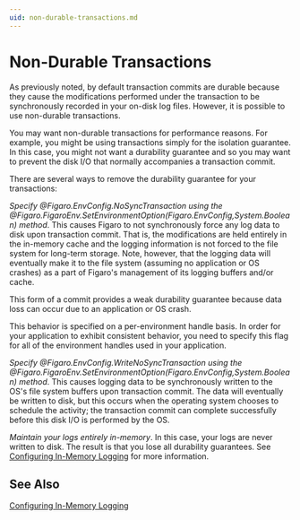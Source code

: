 ```yaml
---
uid: non-durable-transactions.md
---
```


# Non-Durable Transactions

As previously noted, by default transaction commits are durable because they cause the modifications performed under the transaction to be synchronously recorded in your on-disk log files. However, it is possible to use non-durable transactions.


You may want non-durable transactions for performance reasons. For example, you might be using transactions simply for the isolation guarantee. In this case, you might not want a durability guarantee and so you may want to prevent the disk I/O that normally accompanies a transaction commit.


There are several ways to remove the durability guarantee for your transactions:

*Specify @Figaro.EnvConfig.NoSyncTransaction using the @Figaro.FigaroEnv.SetEnvironmentOption(Figaro.EnvConfig,System.Boolean) method*. This causes Figaro to not synchronously force any log data to disk upon transaction commit. That is, the modifications are held entirely in the in-memory cache and the logging information is not forced to the file system for long-term storage. Note, however, that the logging data will eventually make it to the file system (assuming no application or OS crashes) as a part of Figaro's management of its logging buffers and/or cache.


This form of a commit provides a weak durability guarantee because data loss can occur due to an application or OS crash.


This behavior is specified on a per-environment handle basis. In order for your application to exhibit consistent behavior, you need to specify this flag for all of the environment handles used in your application.

*Specify @Figaro.EnvConfig.WriteNoSyncTransaction using the @Figaro.FigaroEnv.SetEnvironmentOption(Figaro.EnvConfig,System.Boolean) method*. This causes logging data to be synchronously written to the OS's file system buffers upon transaction commit. The data will eventually be written to disk, but this occurs when the operating system chooses to schedule the activity; the transaction commit can complete successfully before this disk I/O is performed by the OS.

*Maintain your logs entirely in-memory*. In this case, your logs are never written to disk. The result is that you lose all durability guarantees. See [Configuring In-Memory Logging](xref:configuring-in-memory-logging.md) for more information.

## See Also

[Configuring In-Memory Logging](xref:configuring-in-memory-logging.md)